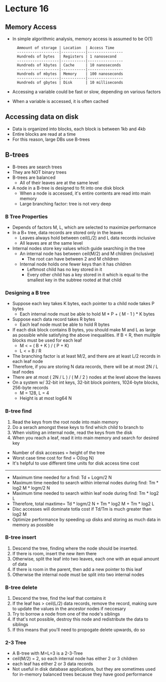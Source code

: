 # Lecture 16 #

Memory Access
-------------

- In simple algorithmic analysis, memory access is assumed to be O(1)

		Ammount of storage | Location  | Access Time
		-------------------|-----------|----------------
		Hundreds of bytes  | Registers | 1 nanosecond
		-------------------|-----------|----------------
		Hundreds of kbytes | Cache     | 10 nanoseconds
		-------------------|-----------|----------------
		Hundreds of mbytes | Memory    | 100 nanoseconds
		-------------------|-----------|----------------
		Hundreds of gbytes | Disk      | 10 milliseconds

- Accessing a variable could be fast or slow, depending on various factors
- When a variable is accessed, it is often cached

Accessing data on disk
----------------------

- Data is organized into blocks, each block is between 1kb and 4kb
- Entire blocks are read at a time
- For this reason, large DBs use B-trees

B-trees
-------

- B-trees are search trees
- They are NOT binary trees
- B-trees are balanced
  - All of their leaves are at the same level
- A node in a B-tree is designed to fit into one disk block
  - When a node is accessed, it's entire contents are read into main memory
  - Large branching factor: tree is not very deep

### B Tree Properties ###

- Depends of factors M, L, which are selected to maximize performance
- In a B+ tree, data records are stored only in the leaves
  - Leaves always hold between ceil(L/2) and L data records inclusive
  - All leaves are at the same level
- Internal nodes store key values which guide searching in the tree
  - An internal node has between ceil(M/2) and M children (inclusive)
    - The root can have between 2 and M children
  - Internal node holds one fewer keys than it has children
    - Leftmost child has no key stored in it
    - Every other child has a key stored in it which is equal to the smallest key in the 
      subtree rooted at that child

### Designing a B tree ###

- Suppose each key takes K bytes, each pointer to a child node takes P bytes
  - Each internal node must be able to hold M * P + ( M - 1 ) * K bytes
- Suppose each data record takes R bytes
  - Each leaf node must be able to hold R bytes
- If each disk block contains B bytes, you should make M and L as large as possible while 
  satisfying the above inequalities. If B < R, then mulitple blocks must be used for each 
  leaf
  - M < = ( B + K ) / ( P + K)
  - L < = B / R
- The branching factor is at least M/2, and there are at least L/2 records in each leaf node
- Therefore, if you are storing N data records, there will be at most 2N / L leaf nodes
- There are at most ( 2N / L ) / ( M / 2 ) nodes at the level above the leaves
- On a system w/ 32-bit int keys, 32-bit block pointers, 1024-byte blocks, 256-byte records
  - M = 128, L = 4
  - Height is at most log64 N 

### B-tree find ###

1. Read the keys from the root node into main memory
2. Do a serach amongst these keys to find which child to branch to
3. When visiting an internal node, read the keys from the disk
4. When you reach a leaf, read it into main memory and search for desired key

- Number of disk accesses = height of the tree
- Worst case time cost for find = O(log N)
- It's helpful to use different time units for disk access time cost

---

- Maximum time needed for a find: Td + Logm/2 N
- Maximum time needed to search within internal nodes during find: Tm * log2 M * logm/2 N
- Maximum time needed to search within leaf node during find: Tm * log2 L
- Therefore, total maxtime= Td * logm/2 N + Tm * log2 M + Tm * log2 L
- Disc accesses will dominate totla cost if Td/Tm is much greater than log2 M
- Optimize performance by speeding up disks and storing as much data in memory as possible

### B-tree insert ###

1. Descend the tree, finding where the node should be inserted.
2. If there is room, insert the new item there
3. Otherwise, split the leaf into two leaves, each one with an equal amount of data
4. If there is room in the parent, then add a new pointer to this leaf
5. Otherwise the internal node must be split into two internal nodes

### B-tree delete ###

1. Descend the tree, find the leaf that contains it
2. If the leaf has > ceil(L/2) data records, remove the record, making sure to update the 
   values in the ancestor nodes if neccesary
3. Try to borrow a node from one of the node's siblings
4. If that's not possible, destroy this node and redistribute the data to siblings
5. If this means that you'll need to propogate delete upwards, do so

### 2-3 Tree ###

- A B-tree with M=L=3 is a 2-3-Tree
- ceil(M/2) = 2, so each internal node has either 2 or 3 children
- each leaf has either 2 or 3 data records
- Not useful in disk database applications, but they are sometimes used for in-memory balanced
  trees because they have good performance
